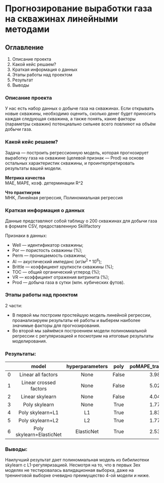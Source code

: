 # Прогнозирование выработки газа на скважинах линейными методами

## Оглавление  
1. Описание проекта
2. Какой кейс решаем? 
3. Краткая информация о данных
4. Этапы работы над проектом
5. Результат  
6. Выводы

### Описание проекта     
У нас есть набор данных о добыче газа на скважинах. Если открывать новые скважины,  необходимо оценить, сколько денег будет приносить каждая следующая скважина, а также понять, какие факторы (параметры скважин) потенциально сильнее всего повлияют на объём добычи газа.

### Какой кейс решаем?    
Задача — построить регрессионную модель, которая прогнозирует выработку газа на скважине (целевой признак — Prod) на основе остальных характеристик скважины, и проинтерпретировать результаты вашей модели.

**Метрика качества**     
MAE, MAPE, коэф. детерминации R^2

**Что практикуем**     
МНК, Линейная регрессия, Полиномиальная регрессия

### Краткая информация о данных
Данные представляют собой таблицу о 200 скважинах для добычи газа в формате CSV, предоставленную Skillfactory

Признаки в данных:

* Well — идентификатор скважины;
* Por — пористость скважины (%);
* Perm — проницаемость скважины;
* AI — акустический импеданс ($кг/м^2 * 10^6$);
* Brittle — коэффициент хрупкости скважины (%);
* TOC — общий органический углерод (%);
* VR — коэффициент отражения витринита (%);
* Prod — добыча газа в сутки (млн. кубических футов).


### Этапы работы над проектом  
2 части:
* В первой мы построим простейшую модель линейной регрессии, проанализируем результаты её работы и выберем наиболее значимые факторы для прогнозирования.
* Во второй мы займёмся построением модели полиномиальной регрессии с регуляризацией и посмотрим на итоговые результаты моделирования.

### Результаты:  

|	|model	                            |hyperparameters	|poly              |poMAPE_train_scorely   |MAPE_valid_score   |
|--	|:---------------------------------:|:-----------------:|:----------------:|:---------------------:|:-----------------:|
|0	|Linear all factors	                |None	            |False			   |3.983				   |NaN		    	   |
|1	|Linear crossed factors	            |None	            |False			   |5.025 			       |NaN		     	   |
|2	|Linear skylearn	                |None	            |False			   |4.044				   |NaN			       |
|3	|Poly skylearn	                    |None	            |True			   |1.770				   |2.68			   |
|4	|Poly skylearn+L1                   |L1	                |True			   |1.830				   |2.28			   |
|5	|Poly skylearn+L2                   |L2	                |True			   |1.770				   |2.67			   |
|6	|Poly skylearn+ElasticNet           |ElasticNet         |True			   |2.530				   |3.49			   |


### Выводы:  
Наилучший результат дает полиномиальная модель из бибилиотеки skylearn с L1-регуляризацией. Несмотря на то, что в первых 3ех моделях не тестировалась валидационная выборка, даже на тренинговой выборке очевидно преимущество 4-ой модели и ниже. 


